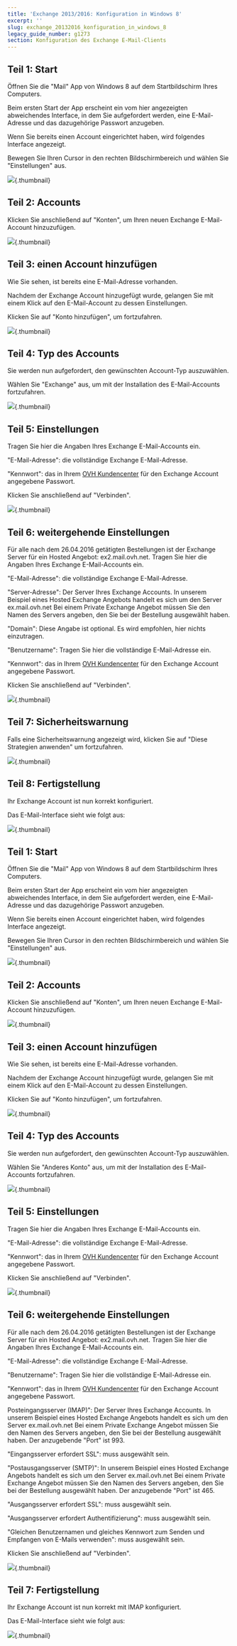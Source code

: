 ```yaml
---
title: 'Exchange 2013/2016: Konfiguration in Windows 8'
excerpt: ''
slug: exchange_20132016_konfiguration_in_windows_8
legacy_guide_number: g1273
section: Konfiguration des Exchange E-Mail-Clients
---
```



## Teil 1: Start
Öffnen Sie die "Mail" App von Windows 8 auf dem Startbildschirm Ihres Computers.

Beim ersten Start der App erscheint ein vom hier angezeigten abweichendes Interface, in dem Sie aufgefordert werden, eine E-Mail-Adresse und das dazugehörige Passwort anzugeben.

Wenn Sie bereits einen Account eingerichtet haben, wird folgendes Interface angezeigt.

Bewegen Sie Ihren Cursor in den rechten Bildschirmbereich und wählen Sie "Einstellungen" aus.

![](images/img_1107.jpg){.thumbnail}


## Teil 2: Accounts
Klicken Sie anschließend auf "Konten", um Ihren neuen Exchange E-Mail-Account hinzuzufügen.

![](images/img_1108.jpg){.thumbnail}


## Teil 3: einen Account hinzufügen
Wie Sie sehen, ist bereits eine E-Mail-Adresse vorhanden.

Nachdem der Exchange Account hinzugefügt wurde, gelangen Sie mit einem Klick auf den E-Mail-Account zu dessen Einstellungen.

Klicken Sie auf "Konto hinzufügen", um fortzufahren.

![](images/img_1109.jpg){.thumbnail}


## Teil 4: Typ des Accounts
Sie werden nun aufgefordert, den gewünschten Account-Typ auszuwählen.

Wählen Sie "Exchange" aus, um mit der Installation des E-Mail-Accounts fortzufahren.

![](images/img_1110.jpg){.thumbnail}


## Teil 5: Einstellungen
Tragen Sie hier die Angaben Ihres Exchange E-Mail-Accounts ein.

"E-Mail-Adresse": die vollständige Exchange E-Mail-Adresse.

"Kennwort": das in Ihrem [OVH Kundencenter]((https://www.ovh.com/auth/?action=gotomanager&from=https://www.ovh.de/&ovhSubsidiary=de)) für den Exchange Account angegebene Passwort.

Klicken Sie anschließend auf "Verbinden".

![](images/img_1111.jpg){.thumbnail}


## Teil 6: weitergehende Einstellungen
Für alle nach dem 26.04.2016 getätigten Bestellungen ist der Exchange Server für ein Hosted Angebot: ex2.mail.ovh.net.
Tragen Sie hier die Angaben Ihres Exchange E-Mail-Accounts ein.

"E-Mail-Adresse": die vollständige Exchange E-Mail-Adresse.

"Server-Adresse": Der Server Ihres Exchange Accounts.
In unserem Beispiel eines Hosted Exchange Angebots handelt es sich um den Server ex.mail.ovh.net
Bei einem Private Exchange Angebot müssen Sie den Namen des Servers angeben, den Sie bei der Bestellung ausgewählt haben.

"Domain": Diese Angabe ist optional. Es wird empfohlen, hier nichts einzutragen.

"Benutzername": Tragen Sie hier die vollständige E-Mail-Adresse ein.

"Kennwort": das in Ihrem [OVH Kundencenter]((https://www.ovh.com/auth/?action=gotomanager&from=https://www.ovh.de/&ovhSubsidiary=de)) für den Exchange Account angegebene Passwort.

Klicken Sie anschließend auf "Verbinden".

![](images/img_1112.jpg){.thumbnail}


## Teil 7: Sicherheitswarnung
Falls eine Sicherheitswarnung angezeigt wird, klicken Sie auf "Diese Strategien anwenden" um fortzufahren.

![](images/img_1113.jpg){.thumbnail}


## Teil 8: Fertigstellung
Ihr Exchange Account ist nun korrekt konfiguriert.

Das E-Mail-Interface sieht wie folgt aus:

![](images/img_1114.jpg){.thumbnail}


## Teil 1: Start
Öffnen Sie die "Mail" App von Windows 8 auf dem Startbildschirm Ihres Computers.

Beim ersten Start der App erscheint ein vom hier angezeigten abweichendes Interface, in dem Sie aufgefordert werden, eine E-Mail-Adresse und das dazugehörige Passwort anzugeben.

Wenn Sie bereits einen Account eingerichtet haben, wird folgendes Interface angezeigt.

Bewegen Sie Ihren Cursor in den rechten Bildschirmbereich und wählen Sie "Einstellungen" aus.

![](images/img_1115.jpg){.thumbnail}


## Teil 2: Accounts
Klicken Sie anschließend auf "Konten", um Ihren neuen Exchange E-Mail-Account hinzuzufügen.

![](images/img_1116.jpg){.thumbnail}


## Teil 3: einen Account hinzufügen
Wie Sie sehen, ist bereits eine E-Mail-Adresse vorhanden.

Nachdem der Exchange Account hinzugefügt wurde, gelangen Sie mit einem Klick auf den E-Mail-Account zu dessen Einstellungen.

Klicken Sie auf "Konto hinzufügen", um fortzufahren.

![](images/img_1117.jpg){.thumbnail}


## Teil 4: Typ des Accounts
Sie werden nun aufgefordert, den gewünschten Account-Typ auszuwählen.

Wählen Sie "Anderes Konto" aus, um mit der Installation des E-Mail-Accounts fortzufahren.

![](images/img_1118.jpg){.thumbnail}


## Teil 5: Einstellungen
Tragen Sie hier die Angaben Ihres Exchange E-Mail-Accounts ein.

"E-Mail-Adresse": die vollständige Exchange E-Mail-Adresse.

"Kennwort": das in Ihrem [OVH Kundencenter]((https://www.ovh.com/auth/?action=gotomanager&from=https://www.ovh.de/&ovhSubsidiary=de)) für den Exchange Account angegebene Passwort.

Klicken Sie anschließend auf "Verbinden".

![](images/img_1119.jpg){.thumbnail}


## Teil 6: weitergehende Einstellungen
Für alle nach dem 26.04.2016 getätigten Bestellungen ist der Exchange Server für ein Hosted Angebot: ex2.mail.ovh.net.
Tragen Sie hier die Angaben Ihres Exchange E-Mail-Accounts ein.

"E-Mail-Adresse": die vollständige Exchange E-Mail-Adresse.

"Benutzername": Tragen Sie hier die vollständige E-Mail-Adresse ein.

"Kennwort": das in Ihrem [OVH Kundencenter]((https://www.ovh.com/auth/?action=gotomanager&from=https://www.ovh.de/&ovhSubsidiary=de)) für den Exchange Account angegebene Passwort.

Posteingangsserver (IMAP)": Der Server Ihres Exchange Accounts.
In unserem Beispiel eines Hosted Exchange Angebots handelt es sich um den Server ex.mail.ovh.net
Bei einem Private Exchange Angebot müssen Sie den Namen des Servers angeben, den Sie bei der Bestellung ausgewählt haben.
Der anzugebende "Port" ist 993.

"Eingangsserver erfordert SSL": muss ausgewählt sein.

"Postausgangsserver (SMTP)": In unserem Beispiel eines Hosted Exchange Angebots handelt es sich um den Server ex.mail.ovh.net
Bei einem Private Exchange Angebot müssen Sie den Namen des Servers angeben, den Sie bei der Bestellung ausgewählt haben.
Der anzugebende "Port" ist 465.

"Ausgangsserver erfordert SSL": muss ausgewählt sein.

"Ausgangsserver erfordert Authentifizierung": muss ausgewählt sein.

"Gleichen Benutzernamen und gleiches Kennwort zum Senden und Empfangen von E-Mails verwenden": muss ausgewählt sein.

Klicken Sie anschließend auf "Verbinden".

![](images/img_1120.jpg){.thumbnail}


## Teil 7: Fertigstellung
Ihr Exchange Account ist nun korrekt mit IMAP konfiguriert.

Das E-Mail-Interface sieht wie folgt aus:

![](images/img_1121.jpg){.thumbnail}

